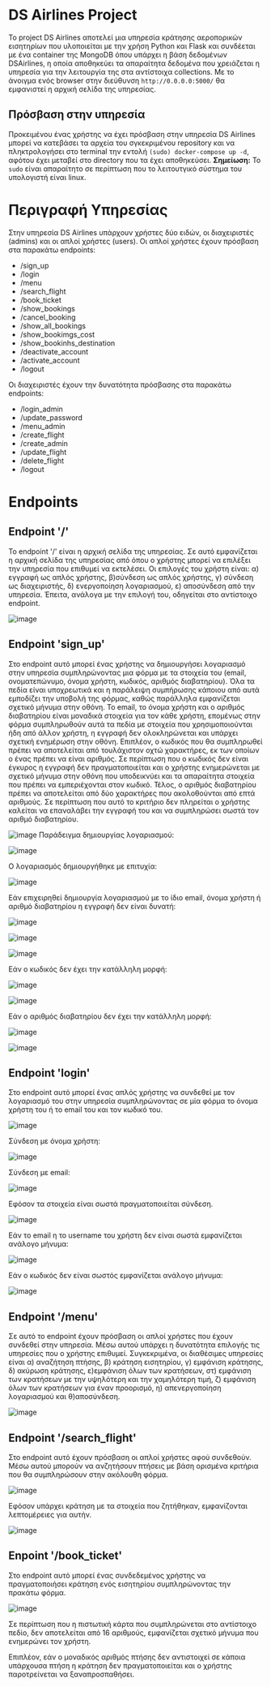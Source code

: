 # DS Airlines Project
Το project DS Airlines αποτελεί μια υπηρεσία κράτησης αεροπορικών εισητηρίων που υλοποιείται με την χρήση Python και Flask και συνδέεται με ένα container της MongoDB όπου υπάρχει η βάση δεδομένων DSAirlines, η οποία αποθηκεύει τα απαραίτητα δεδομένα που χρειάζεται η υπηρεσία για την λειτουργία της στα αντίστοιχα collections. Με το άνοιγμα ενός browser στην διεύθυνση `http://0.0.0.0:5000/` θα εμφανιστεί η αρχική σελίδα της υπηρεσίας.

## Πρόσβαση στην υπηρεσία
Προκειμένου ένας χρήστης να έχει πρόσβαση στην υπηρεσία DS Airlines μπορεί να κατεβάσει τα αρχεία του σγκεκριμένου repository και να πληκτρολογήσει στο terminal την εντολή `(sudo) docker-compose up -d`, αφότου έχει μεταβεί στο directory που τα έχει αποθηκεύσει.
**Σημείωση:** Το `sudo` είναι απαραίτητο σε περίπτωση που το λειτουτγικό σύστημα του υπολογιστή είναι linux.

# Περιγραφή Υπηρεσίας
Στην υπηρεσία DS Airlines υπάρχουν χρήστες δύο ειδών, οι διαχειριστές (admins) και οι απλοί χρήστες (users). 
Οι απλοί χρήστες έχουν πρόσβαση στα παρακάτω endpoints:
- /sign_up
- /login
- /menu
- /search_flight
- /book_ticket
- /show_bookings
- /cancel_booking
- /show_all_bookings
- /show_bookimgs_cost
- /show_bookinhs_destination
- /deactivate_account
- /activate_account
- /logout

Οι διαχειριστές έχουν την δυνατότητα πρόσβασης στα παρακάτω endpoints:
- /login_admin
- /update_password
- /menu_admin
- /create_flight
- /create_admin
- /update_flight
- /delete_flight
- /logout

# Endpoints
## Endpoint '/'
Το endpoint '/' είναι η αρχική σελίδα της υπηρεσίας. Σε αυτό εμφανίζεται η αρχική σελίδα της υπηρεσίας από όπου ο χρήστης μπορεί να επιλέξει την υπηρεσία που επιθυμεί να εκτελέσει. Οι επιλογές του χρήστη είναι: α) εγγραφή ως απλός χρήστης, β)σύνδεση ως απλός χρήστης, γ) σύνδεση ως διαχειριστής, δ) ενεργοποίηση λογαριασμού, ε) αποσύνδεση από την υπηρεσία. Έπειτα, ανάλογα με την επιλογή του, οδηγείται στο αντίστοιχο endpoint.  

![image](https://user-images.githubusercontent.com/103967806/189339955-e93ec8d3-1015-4de9-8544-037c250010fe.png)

## Endpoint 'sign_up'
Στο endpoint αυτό μπορεί ένας χρήστης να δημιουργήσει λογαριασμό στην υπηρεσία συμπληρώνοντας μια φόρμα με τα στοιχεία του (email, ονοματεπώνυμο, όνομα χρήστη, κωδικός, αριθμός διαβατηρίου). Όλα τα πεδία είναι υποχρεωτικά και η παράλειψη συμπήρωσης κάποιου από αυτά εμποδίζει την υποβολή της φόρμας, καθώς παράλληλα εμφανίζεται σχετικό μήνυμα στην οθόνη. Το email, το όνομα χρήστη και ο αριθμός διαβατηρίου είναι μοναδικά στοιχεία για τον κάθε χρήστη, επομένως στην φόρμα συμπληρωθούν αυτά τα πεδία με στοιχεία που χρησιμοποιούνται ήδη από άλλον χρήστη, η εγγραφή δεν ολοκληρώνεται και υπάρχει σχετική ενημέρωση στην οθόνη. Επιπλέον, ο κωδικός που θα συμπληρωθεί πρέπει να αποτελείται από τουλάχιστον οχτώ χαρακτήρες, εκ των οποίων ο ένας πρέπει να είναι αριθμός. Σε περίπτωση που ο κωδικός δεν είναι έγκυρος η εγγραφή δεν πραγματοποιείται και ο χρήστης ενημερώνεται με σχετικό μήνυμα στην οθόνη που υποδεικνύει και τα απαραίτητα στοιχεία που πρέπει να εμπεριέχονται στον κωδικό. Τέλος, ο αριθμός διαβατηρίου πρέπει να αποτελείται από δύο χαρακτήρες που ακολοθούνται από επτά αριθμούς. Σε περίπτωση που αυτό το κριτήριο δεν πληρείται ο χρήστης καλείται να επαναλάβει την εγγραφή του και να συμπληρώσει σωστά τον αριθμό διαβατηρίου.   

![image](https://user-images.githubusercontent.com/103967806/189340030-0b812cf9-55c2-4479-a255-e037c4487bf4.png)
Παράδειγμα δημιουργίας λογαριασμού:

![image](https://user-images.githubusercontent.com/103967806/189343371-6f3925d4-9816-4c29-8540-ade32e4e64df.png)

Ο λογαριασμός δημιουργήθηκε με επιτυχία:

![image](https://user-images.githubusercontent.com/103967806/189343610-0a5f9d10-79ea-44ba-9505-900d76dc50ad.png)

Εάν επιχειρηθεί δημιουργία λογαριασμού με το ίδιο email, όνομα χρήστη ή αριθμό διαβατηρίου η εγγραφή δεν είναι δυνατή:

![image](https://user-images.githubusercontent.com/103967806/189343951-b2837211-148b-4eb4-a189-2193239da2b6.png)

![image](https://user-images.githubusercontent.com/103967806/189344497-f79e4956-c75b-46a5-8966-c85644d2c5b4.png)

![image](https://user-images.githubusercontent.com/103967806/189344617-2f7e6557-c437-4968-b969-bd264ae6b182.png)

Εάν ο κωδικός δεν έχει την κατάλληλη μορφή:

![image](https://user-images.githubusercontent.com/103967806/189345833-a6890ac2-2ccc-4ee6-af51-5a12dbfe1b1d.png)

![image](https://user-images.githubusercontent.com/103967806/189345944-5acc904f-3edd-4664-b0c1-0a15e72b4cbc.png)

Εάν ο αριθμός διαβατηρίου δεν έχει την κατάλληλη μορφή:

![image](https://user-images.githubusercontent.com/103967806/189346138-d299956d-0289-4134-b128-b6a76ab2765f.png)

![image](https://user-images.githubusercontent.com/103967806/189346276-00e1abfd-aaae-4e59-9bfd-5b8e7eebe890.png)


## Endpoint 'login'
Στο endpoint αυτό μπορεί ένας απλός χρήστης να συνδεθεί με τον λογαριασμό του στην υπηρεσία συμπληρώνοντας σε μία φόρμα το όνομα χρήστη του ή το email του και τον κωδικό του.  

![image](https://user-images.githubusercontent.com/103967806/189346408-43d8e87b-8b50-4639-b013-c59d863e71e3.png)

Σύνδεση με όνομα χρήστη:

![image](https://user-images.githubusercontent.com/103967806/189486517-5baf67ed-032c-437f-a7af-8f36e5525b22.png)

Σύνδεση με email:

![image](https://user-images.githubusercontent.com/103967806/189486537-d46a3a1d-3e30-49d3-b19b-749c26c8e723.png)

Εφόσον τα στοιχεία είναι σωστά πραγματοποιείται σύνδεση.

![image](https://user-images.githubusercontent.com/103967806/189486573-abe7399c-b052-4965-9604-40456c24c2d2.png)

 Εάν το email η το username του χρήστη δεν είναι σωστά εμφανίζεται ανάλογο μήνυμα:
 
 ![image](https://user-images.githubusercontent.com/103967806/189346608-a4691716-c120-4b2a-909b-b61cccb19bca.png)

Εάν ο κωδικός δεν είναι σωστός εμφανίζεται ανάλογο μήνυμα:

![image](https://user-images.githubusercontent.com/103967806/189346749-cb7b18ea-b128-428c-8a3c-27d5afd2a3d3.png)

## Endpoint '/menu'
Σε αυτό το endpoint έχουν πρόσβαση οι απλοί χρήστες που έχουν συνδεθεί στην υπηρεσία. Μέσω αυτού υπάρχει η δυνατότητα επιλογής τις υπηρεσίες που ο χρήστης επιθυμεί. 
Συγκεκριμένα, οι διαθέσιμες υπηρεσίες είναι α) αναζήτηση πτήσης, β) κράτηση εισητηρίου, γ) εμφάνιση κράτησης, δ) ακύρωση κράτησης, ε)εμφάνιση όλων των κρατήσεων, στ) εμφάνιση των κρατήσεων με την υψηλότερη και την χαμηλότερη τιμή, ζ) εμφάνιση όλων των κρατήσεων για έναν προορισμό, η) απενεργοποίηση λογαριασμού και θ)αποσύνδεση.

![image](https://user-images.githubusercontent.com/103967806/189487682-e466948d-1cb2-49ea-be08-b947b63e7a29.png)

## Endpoint '/search_flight'
Στο endpoint αυτό έχουν πρόσβαση οι απλοί χρήστες αφού συνδεθούν. Μέσω αυτού μπορούν να ανζητήσουν πτήσεις με βάση ορισμένα κριτήρια που θα συμπληρώσουν στην ακόλουθη φόρμα. 

![image](https://user-images.githubusercontent.com/103967806/189487633-3dd3d132-f9fd-4eb6-af26-36d8ea395e85.png)

Εφόσον υπάρχει κράτηση με τα στοιχεία που ζητήθηκαν, εμφανίζονται λεπτομέρειες για αυτήν.

![image](https://user-images.githubusercontent.com/103967806/189487593-9ceed2d8-c2f3-4a54-8d66-974968d682b9.png)

## Enpoint '/book_ticket'
Στο endpoint αυτό μπορεί ένας συνδεδεμένος χρήστης να πραγματοποιήσει κράτηση ενός εισητηρίου συμπληρώνοντας την πρακάτω φόρμα.

![image](https://user-images.githubusercontent.com/103967806/189487539-8f9d0e59-aead-4dd4-831b-3988075fbe78.png)

Σε περίπτωση που η πιστωτική κάρτα που συμπληρώνεται στο αντίστοιχο πεδίο, δεν αποτελείται από 16 αριθμούς, εμφανίζεται σχετικό μήνυμα που ενημερώνει τον χρήστη. 


Επιπλέον, εάν ο μοναδικός αριθμός πτήσης δεν αντιστοιχεί σε κάποια υπάρχουσα πτήση η κράτηση δεν πραγματοποιείται και ο χρήστης παροτρείνεται να ξαναπροσπαθήσει.




